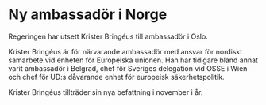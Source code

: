 # Ny ambassadör i Norge

Regeringen har utsett Krister Bringéus till ambassadör i Oslo.

Krister Bringéus är för närvarande ambassadör med ansvar för nordiskt samarbete vid enheten för Europeiska unionen. Han har tidigare bland annat varit ambassadör i Belgrad, chef för Sveriges delegation vid OSSE i Wien och chef för UD:s dåvarande enhet för europeisk säkerhetspolitik.

Krister Bringéus tillträder sin nya befattning i november i år.
